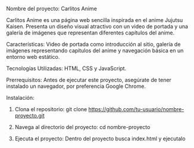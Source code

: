 Nombre del proyecto: Carlitos Anime

Carlitos Anime es una página web sencilla inspirada en el anime Jujutsu Kaisen. Presenta un diseño visual atractivo con un video de portada y una galería de imágenes que representan diferentes capítulos del anime.

Características:
Video de portada como introducción al sitio, galería de imágenes representando capítulos del anime y navegación básica en un entorno web estático.

Tecnologías Utilizadas:
HTML, CSS y JavaScript.

Prerrequisitos:
Antes de ejecutar este proyecto, asegúrate de tener instalado un navegador, por preferencia Google Chrome.

Instalación:
1. Clona el repositorio:
git clone https://github.com/tu-usuario/nombre-proyecto.git

2. Navega al directorio del proyecto:
cd nombre-proyecto

3. Ejecuta el proyecto:
Dentro del proyecto busca index.html y ejecutalo 

